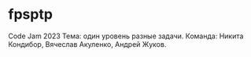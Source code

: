 # fpsptp
Code Jam 2023
Тема: один уровень разные задачи.
Команда: Никита Кондибор, Вячеслав Акуленко, Андрей Жуков.
